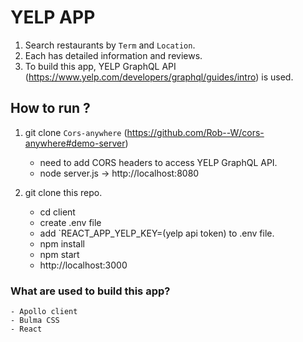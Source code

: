 # YELP APP
  1. Search restaurants by `Term` and `Location`.
  2. Each has detailed information and reviews.
  3. To build this app, YELP GraphQL API (https://www.yelp.com/developers/graphql/guides/intro) is used.

## How to run ?
  1. git clone `Cors-anywhere` (https://github.com/Rob--W/cors-anywhere#demo-server)
     - need to add CORS headers to access YELP GraphQL API.
     - node server.js -> http://localhost:8080
  
  2. git clone this repo.
     - cd client
     - create .env file
     - add `REACT_APP_YELP_KEY=(yelp api token) to .env file.
     - npm install
     - npm start
     - http://localhost:3000

### What are used to build this app?
    - Apollo client
    - Bulma CSS
    - React

